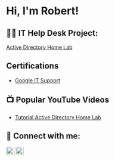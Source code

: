 <h1>Hi, I'm Robert! <br/><a href="https://github.com/robertnpalmer"></a> <a href="https://www.linkedin.com/in/robert-neil-palmer/"></a></h1>

<h2>👨‍💻 IT Help Desk Project:</h2>

<a href="https://youtu.be/cfQJOiF8x_I">Active Directory Home Lab</a>

<h2>Certifications</h2>

- <a href="https://drive.google.com/file/d/1RYV6OAppoDJfaLXStigqcmbotJbNm6pC/view?usp=drive_link">Google IT Support</a>

<h2>📺 Popular YouTube Videos</h2>

- [Tutorial Active Directory Home Lab](https://www.youtube.com/watch?v=a83ASGn_V_s)

<h2> 🤳 Connect with me:</h2>

[<img align="left" alt="JoshMadakor | YouTube" width="22px" src="https://cdn.jsdelivr.net/npm/simple-icons@v3/icons/youtube.svg" />][youtube]
[<img align="left" alt="JoshMadakor | LinkedIn" width="22px" src="https://cdn.jsdelivr.net/npm/simple-icons@v3/icons/linkedin.svg" />][linkedin]

[youtube]:  https://www.youtube.com/@robertneilpalmer
[linkedin]: https://www.linkedin.com/in/robert-neil-palmer/
